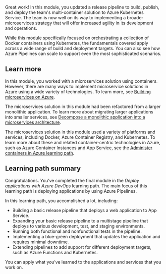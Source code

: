 Great work! In this module, you updated a release pipeline to build, publish, and deploy the team's multi-container solution to Azure Kubernetes Service. The team is now well on its way to implementing a broader microservices strategy that will offer increased agility in its development and operations.

While this module specifically focused on orchestrating a collection of Docker containers using Kubernetes, the fundamentals covered apply across a wide range of build and deployment targets. You can also see how Azure Pipelines can scale to support even the most sophisticated scenarios.

## Learn more

In this module, you worked with a microservices solution using containers. However, there are many ways to implement microservice solutions in Azure using a wide variety of technologies. To learn more, see [Building microservices on Azure](/azure/architecture/microservices/?azure-portal=true).

The microservices solution in this module had been refactored from a larger monolithic application. To learn more about migrating larger applications into smaller services, see [Decompose a monolithic application into a microservices architecture](/learn/modules/microservices-architecture/?azure-portal=true).

The microservices solution in this module used a variety of platforms and services, including Docker, Azure Container Registry, and Kubernetes. To learn more about these and related container-centric technologies in Azure, such as Azure Container Instances and App Service, see the [Administer containers in Azure learning path](../../../paths/administer-containers-in-azure/index.yml?azure-portal=true).

## Learning path summary

Congratulations. You've completed the final module in the _Deploy applications with Azure DevOps_ learning path. The main focus of this learning path is deploying applications by using Azure Pipelines.

In this learning path, you accomplished a lot, including:

* Building a basic release pipeline that deploys a web application to App Service.
* Expanding your basic release pipeline to a multistage pipeline that deploys to various development, test, and staging environments.
* Running both functional and nonfunctional tests in the pipeline.
* Implementing a blue-green deployment that updates the application and requires minimal downtime.
* Extending pipelines to add support for different deployment targets, such as Azure Functions and Kubernetes.

You can apply what you've learned to the applications and services that you work on.
